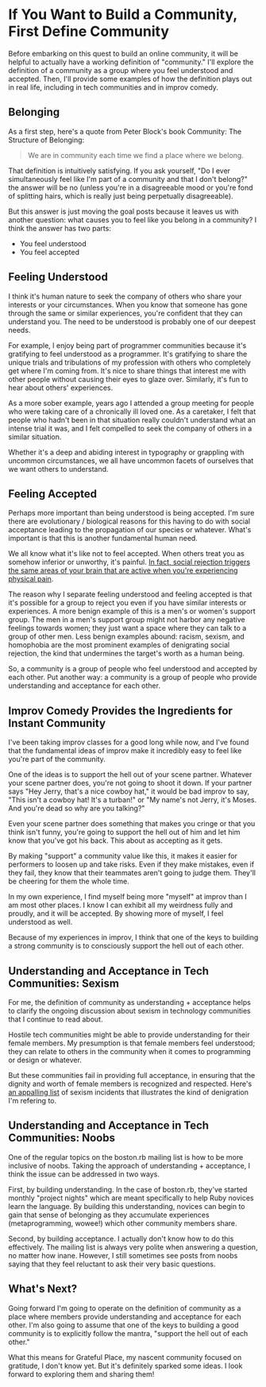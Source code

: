 # If You Want to Build a Community, First Define Community

Before embarking on this quest to build an online community, it will
be helpful to actually have a working definition of "community." I'll
explore the definition of a community as a group where you feel
understood and accepted. Then, I'll provide some examples of how the
definition plays out in real life, including in tech communities and
in improv comedy.

## Belonging

As a first step, here's a quote from Peter Block's book Community: The
Structure of Belonging:

> We are in community each time we find a place where we belong.

That definition is intuitively satisfying. If you ask yourself, "Do I
ever simultaneously feel like I'm part of a community and that I don't
belong?" the answer will be no (unless you're in a disagreeable mood
or you're fond of splitting hairs, which is really just being
perpetually disagreeable). 

But this answer is just moving the goal posts because it leaves us
with another question: what causes you to feel like you belong in a
community? I think the answer has two parts:

* You feel understood
* You feel accepted

## Feeling Understood

I think it's human nature to seek the company of others who share your
interests or your circumstances. When you know that someone has gone
through the same or similar experiences, you're confident that they
can understand you. The need to be understood is probably one of our
deepest needs.

For example, I enjoy being part of programmer communities because it's
gratifying to feel understood as a programmer. It's gratifying to
share the unique trials and tribulations of my profession with others
who completely get where I'm coming from. It's nice to share things
that interest me with other people without causing their eyes to glaze
over. Similarly, it's fun to hear about others' experiences.

As a more sober example, years ago I attended a group meeting for
people who were taking care of a chronically ill loved one. As a
caretaker, I felt that people who hadn't been in that situation really
couldn't understand what an intense trial it was, and I felt compelled
to seek the company of others in a similar situation.

Whether it's a deep and abiding interest in typography or grappling
with uncommon circumstances, we all have uncommon facets of ourselves
that we want others to understand.

## Feeling Accepted

Perhaps more important than being understood is being accepted. I'm
sure there are evolutionary / biological reasons for this having to do
with social acceptance leading to the propagation of our species or
whatever. What's important is that this is another fundamental human
need.

We all know what it's like not to feel accepted. When others treat you
as somehow inferior or unworthy, it's painful.
[In fact, social rejection triggers the same areas of your brain that are active when you're experiencing physical pain](http://carterlab.ucdavis.edu/courses/psc261/eisenberger_lieberman_williams_S2003.pdf).

The reason why I separate feeling understood and feeling accepted is
that it's possible for a group to reject you even if you have similar
interests or experiences. A more benign example of this is a men's or
women's support group. The men in a men's support group might not
harbor any negative feelings towards women; they just want a space
where they can talk to a group of other men. Less benign examples
abound: racism, sexism, and homophobia are the most prominent examples
of denigrating social rejection, the kind that undermines the
target's worth as a human being.

So, a community is a group of people who feel understood and accepted
by each other. Put another way: a community is a group of people who
provide understanding and acceptance for each other.

## Improv Comedy Provides the Ingredients for Instant Community

I've been taking improv classes for a good long while now, and I've
found that the fundamental ideas of improv make it incredibly easy to
feel like you're part of the community.

One of the ideas is to support the hell out of your scene partner.
Whatever your scene partner does, you're not going to shoot it down.
If your partner says "Hey Jerry, that's a nice cowboy hat," it would
be bad improv to say, "This isn't a cowboy hat! It's a turban!" or "My
name's not Jerry, it's Moses. And you're dead so why are you talking?"

Even your scene partner does something that makes you cringe or that
you think isn't funny, you're going to support the hell out of him and
let him know that you've got his back. This about as accepting as it
gets.

By making "support" a community value like this, it makes it easier
for performers to loosen up and take risks. Even if they make
mistakes, even if they fail, they know that their teammates aren't
going to judge them. They'll be cheering for them the whole time.

In my own experience, I find myself being more "myself" at improv than
I am most other places. I know I can exhibit all my weirdness fully
and proudly, and it will be accepted. By showing more of myself, I
feel understood as well.

Because of my experiences in improv, I think that one of the keys to
building a strong community is to consciously support the hell out of
each other.

## Understanding and Acceptance in Tech Communities: Sexism

For me, the definition of community as understanding + acceptance
helps to clarify the ongoing discussion about sexism in technology
communities that I continue to read about.

Hostile tech communities might be able to provide understanding for
their female members. My presumption is that female members feel
understood; they can relate to others in the community when it comes
to programming or design or whatever.

But these communities fail in providing full acceptance, in ensuring
that the dignity and worth of female members is recognized and
respected. Here's
[an appalling list](http://geekfeminism.wikia.com/wiki/Timeline_of_incidents)
of sexism incidents that illustrates the kind of denigration I'm
refering to.

## Understanding and Acceptance in Tech Communities: Noobs

One of the regular topics on the boston.rb mailing list is how to be
more inclusive of noobs. Taking the approach of understanding +
acceptance, I think the issue can be addressed in two ways.

First, by building understanding. In the case of boston.rb, they've
started monthly "project nights" which are meant specifically to help
Ruby novices learn the language. By building this understanding,
novices can begin to gain that sense of belonging as they accumulate
experiences (metaprogramming, wowee!) which other community members
share.

Second, by building acceptance. I actually don't know how to do this
effectively. The mailing list is always very polite when answering a
question, no matter how inane. However, I still sometimes see posts
from noobs saying that they feel reluctant to ask their very basic
questions.


## What's Next?

Going forward I'm going to operate on the definition of community as a
place where members provide understanding and acceptance for each
other. I'm also going to assume that one of the keys to building a
good community is to explicitly follow the mantra, "support the hell
out of each other."

What this means for Grateful Place, my nascent community focused on
gratitude, I don't know yet. But it's definitely sparked some ideas. I
look forward to exploring them and sharing them!
